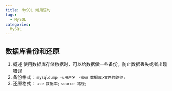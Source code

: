 ```yaml
---
title: MySQL 常用语句
tags:
  - MySQL
categories:
  MySQL
---
```





## 数据库备份和还原
  1. 概述
    使用数据库存储数据时，可以给数据做一些备份，防止数据丢失或者出现错误
  2. 备份格式：
    `mysqldump -u用户名 -密码 数据库>文件的路径;`
  3. 还原格式：
    `use 数据库;`
    `source 路径;`
